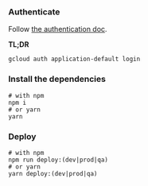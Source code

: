 ### Authenticate

Follow [the authentication doc](https://www.serverless.com/framework/docs/providers/google/guide/credentials/).

**TL;DR**

```shell
gcloud auth application-default login
```

### Install the dependencies

```shell
# with npm
npm i
# or yarn
yarn
```

### Deploy

```shell
# with npm
npm run deploy:(dev|prod|qa)
# or yarn
yarn deploy:(dev|prod|qa)
```
